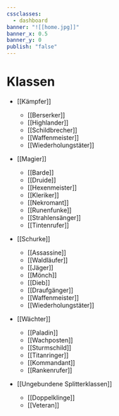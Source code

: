 ```yaml
---
cssclasses:
  - dashboard
banner: "![[home.jpg]]"
banner_x: 0.5
banner_y: 0
publish: "false"
---
```


# Klassen
- [[Kämpfer]]
	-  [[Berserker]]          
	-  [[Highlander]]                    
	- [[Schildbrecher]]      
	- [[Waffenmeister]] 
	- [[Wiederholungstäter]] 


- [[Magier]]
	- [[Barde]]          
	- [[Druide]]         
	- [[Hexenmeister]]   
	- [[Kleriker]]     
	- [[Nekromant]]
	- [[Runenfunke]]
	- [[Strahlensänger]]
	- [[Tintenrufer]]    




- [[Schurke]]
	- [[Assassine]]
	- [[Waldläufer]]
	- [[Jäger]]
	- [[Mönch]]
	- [[Dieb]]
	- [[Draufgänger]]
	- [[Waffenmeister]]
	- [[Wiederholungstäter]]




- [[Wächter]]
	- [[Paladin]]
	- [[Wachposten]]
	- [[Sturmschild]]
	- [[Titanringer]]
	- [[Kommandant]]  
	- [[Rankenrufer]]






- [[Ungebundene Splitterklassen]]
	- [[Doppelklinge]]
	- [[Veteran]]
